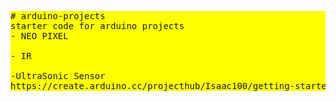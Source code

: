 <style>
  pre{
  background-color: #ffff00;
  
  }
 </style>
<pre>
# arduino-projects
starter code for arduino projects
- NEO PIXEL

- IR 

-UltraSonic Sensor
https://create.arduino.cc/projecthub/Isaac100/getting-started-with-the-hc-sr04-ultrasonic-sensor-036380
</pre>
